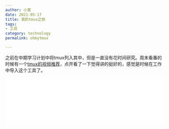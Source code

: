 ```yaml
---
author: 小莫
date: 2021-05-17
title: 我的tmux之旅
tags:
- 工具
category: technology
permalink: ohmytmux

---
```


之前在中期学习计划中将tmux列入其中，但是一直没有花时间研究。周末看番的时候有一个[tmux的视频推荐](https://www.bilibili.com/video/BV1Qq4y1f7N1?t=693)，点开看了一下觉得讲的挺好的，感觉是时候在工作中导入这个工具了。
<!-- more -->

<iframe src="//player.bilibili.com/player.html?aid=588001797&bvid=BV1Qq4y1f7N1&cid=339146205&page=1" scrolling="no" border="0" width="100%" frameborder="no" framespacing="0" allowfullscreen="true"> </iframe>

